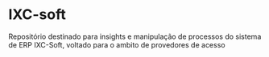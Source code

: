 # IXC-soft
Repositório destinado para insights e manipulação de processos do sistema de ERP IXC-Soft, voltado para o ambito de provedores de acesso
